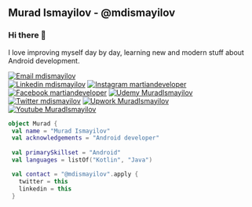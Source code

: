 ## Murad Ismayilov - @mdismayilov
### Hi there 👋

I love improving myself day by day, learning new and modern stuff about Android development.

[![Email mdismayilov](https://img.shields.io/badge/Email-murad.ismaylov.97@gmail.com-red?style=for-the-badge)](mailto:murad.ismaylov.97@gmail.com)
<br>
[![Linkedin mdismayilov](https://img.shields.io/badge/Linkedin-@mdismayilov-blue?style=for-the-badge)](https://www.linkedin.com/in/mdismayilov/)
[![Instagram martiandeveloper](https://img.shields.io/badge/Instagram-@martiandeveloper-red?style=for-the-badge)](https://www.instagram.com/martiandeveloper/)
[![Facebook martiandeveloper](https://img.shields.io/badge/Facebook-@martiandeveloper-red?style=for-the-badge)](https://www.facebook.com/martiandeveloper/)
[![Udemy MuradIsmayilov](https://img.shields.io/badge/Udemy-@MuradIsmayilov-red?style=for-the-badge)](https://www.udemy.com/user/murad-ismayilov-2/)
[![Twitter mdismayilov](https://img.shields.io/badge/Twitter-@mdismayilov-red?style=for-the-badge)](https://twitter.com/mdismayilov/)
[![Upwork MuradIsmayilov](https://img.shields.io/badge/Upwork-MuradIsmayilov-red?style=for-the-badge)](https://www.upwork.com/o/profiles/users/~0175bd3ba910cc6a7c/)
[![Youtube MuradIsmayilov](https://img.shields.io/badge/Youtube-@MuradIsmayilov-red?style=for-the-badge)](https://www.youtube.com/channel/UCZlLDhPlAO0IZ5MDGFlY9LA/ )

```kotlin
object Murad {
 val name = "Murad Ismayilov"
 val acknowledgements = "Android developer"
 
 val primarySkillset = "Android"
 val languages = listOf("Kotlin", "Java")

 val contact = "@mdismayilov".apply {
   twitter = this
   linkedin = this
 }
 
```
